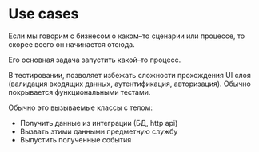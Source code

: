 # Use cases

Если мы говорим с бизнесом о каком–то сценарии или процессе,
то скорее всего он начинается отсюда.

Его основная задача запустить какой–то процесс.

В тестировании, позволяет избежать сложности прохождения UI слоя
(валидация входящих данных, аутентификация, авторизация). Обычно
покрывается функциональными тестами.

Обычно это вызываемые классы с телом:

- Получить данные из интеграции (БД, http api)
- Вызвать этими данными предметную службу
- Выпустить полученные события
